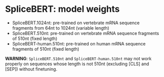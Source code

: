 # SpliceBERT: model weights

- SpliceBERT.1024nt: pre-trained on vertebrate mRNA sequence fragments from 64nt to 1024nt (variable length)  
- SpliceBERT.510nt: pre-trained on vertebrate mRNA sequence fragments of 510nt (fixed length)  
- SpliceBERT-human.510nt: pre-trained on human mRNA sequence fragments of 510nt (fixed length)  

**WARNING**: `SpliceBERT.510nt` and `SpliceBERT-human.510nt` may not work properly on sequences whose length is not 510nt (excluding [CLS] and [SEP]) without finetuning.

